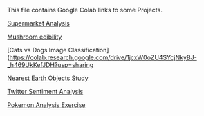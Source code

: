 This file contains Google Colab links to some Projects.

[Supermarket Analysis](https://colab.research.google.com/drive/1TTuVSUVAtUQDHSVaCHcWsxwZDmpBxElv?authuser=1)

[Mushroom edibility](https://colab.research.google.com/drive/11RX_xJxQ9rrGkraprQarmrH4sSAdH6RZ?authuser=1)

[Cats vs Dogs Image Classification](https://colab.research.google.com/drive/1jcxW0oZU4SYcjNkyBJ-_h469UkKefJDH?usp=sharing

[Nearest Earth Objects Study](https://colab.research.google.com/drive/1umFHrrvM8yMWQ7IXv9ETkE9je42xeuuQ)

[Twitter Sentiment Analysis](https://colab.research.google.com/drive/1HUMoDb7oNJiGFYkCD1hn8R9saEBprkR9?authuser=1)

[Pokemon Analysis Exercise](https://colab.research.google.com/drive/1yiHv2IYrB_CEFTjNExBuwIDZbPnUo2P5?authuser=1#scrollTo=Ez1lm2XQvPoy)
